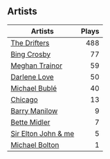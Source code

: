 ## Artists
Artists | Plays 
----- | -----: 
[The Drifters](/artists/the-drifters-1393) | 488
[Bing Crosby](/artists/bing-crosby-1864) | 77
[Meghan Trainor](/artists/meghan-trainor-543619) | 59
[Darlene Love](/artists/darlene-love-118320) | 50
[Michael Bublé](/artists/michael-buble-58319) | 40
[Chicago](/artists/chicago-5663) | 13
[Barry Manilow](/artists/barry-manilow-31897) | 9
[Bette Midler](/artists/bette-midler-58591) | 7
[Sir Elton John & me](/artists/sir-elton-john-me-206023) | 5
[Michael Bolton](/artists/michael-bolton-5090) | 1

